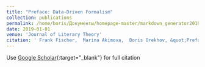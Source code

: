 ```yaml
---
title: "Preface: Data-Driven Formalism"
collection: publications
permalink: /home/boris/Документы/homepage-master/markdown_generator2019-01-01-Preface-Data-Driven-Formalism
date: 2019-01-01
venue: 'Journal of Literary Theory'
citation: ' Frank Fischer,  Marina Akimova,  Boris Orekhov, &quot;Preface: Data-Driven Formalism.&quot; Journal of Literary Theory, 2019.'
---
```

Use [Google Scholar](https://scholar.google.com/scholar?q=Preface:+Data+Driven+Formalism){:target="_blank"} for full citation